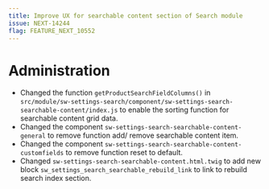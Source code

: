 ```yaml
---
title: Improve UX for searchable content section of Search module
issue: NEXT-14244
flag: FEATURE_NEXT_10552
---
```

# Administration
*  Changed the function `getProductSearchFieldColumns()` in `src/module/sw-settings-search/component/sw-settings-search-searchable-content/index.js` to enable the sorting function for searchable content grid data.
* Changed the component `sw-settings-search-searchable-content-general` to remove function add/ remove searchable content item.
* Changed the component `sw-settings-search-searchable-content-customfields` to remove function reset to default.
* Changed `sw-settings-search-searchable-content.html.twig` to add new block `sw_settings_search_searchable_rebuild_link` to link to rebuild search index section.
